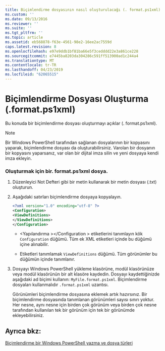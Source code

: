 ```yaml
---
title: Biçimlendirme dosyasının nasıl oluşturulacağı (. format.ps1xml) | Microsoft Docs
ms.custom: ''
ms.date: 09/13/2016
ms.reviewer: ''
ms.suite: ''
ms.tgt_pltfrm: ''
ms.topic: article
ms.assetid: eb568878-f63e-4561-98e2-16ee2ac7559d
caps.latest.revision: 8
ms.openlocfilehash: e97e9ddb1bf81ba66e5f3cedddd22e3a861ce228
ms.sourcegitcommit: e7445ba8203da304286c591ff513900ad1c244a4
ms.translationtype: MT
ms.contentlocale: tr-TR
ms.lasthandoff: 04/23/2019
ms.locfileid: "62065515"
---
```

# <a name="how-to-create-a-formatting-file-formatps1xml"></a>Biçimlendirme Dosyası Oluşturma (.format.ps1xml)

Bu konuda bir biçimlendirme dosyası oluşturmayı açıklar (. format.ps1xml).

> [!NOTE]
> Bir Windows PowerShell tarafından sağlanan dosyalarının bir kopyasını yaparak, biçimlendirme dosyası da oluşturabilirsiniz. Varolan bir dosyanın bir kopyasını yaparsanız, var olan bir dijital imza silin ve yeni dosyaya kendi imza ekleyin.

### <a name="to-create-a-formatps1xml-file"></a>Oluşturmak için bir. format.ps1xml dosya.

1. Düzenleyici Not Defteri gibi bir metin kullanarak bir metin dosyası (.txt) oluşturun.

2. Aşağıdaki satırları biçimlendirme dosyaya kopyalayın.

   ```xml
   <?xml version="1.0" encoding="utf-8" ?>
   <Configuration>
   <ViewDefinitions>
   </ViewDefinitions>
   </Configuration>
   ```

   - \<Yapılandırma >\</Configuration > etiketlerini tanımlayın kök `Configuration` düğümü. Tüm ek XML etiketleri içinde bu düğümü içine alınabilir.

   - <ViewDefinitions> </ViewDefinitions> Etiketleri tanımlamak `ViewDefinitions` düğümü. Tüm görünümler bu düğümün içinde tanımlanır.

3. Dosyayı Windows PowerShell yükleme klasörüne, modül klasörünüze veya modül klasörünün bir alt klasöre kaydedin. Dosyayı kaydettiğinizde aşağıdaki ad biçimi kullanın: `MyFile.format.ps1xml`. Biçimlendirme dosyaları kullanmalıdır `.format.ps1xml` uzantısı.

   Görünümleri biçimlendirme dosyasına eklemek artık hazırsınız. Bir biçimlendirme dosyasında tanımlanan görünümleri sayısı sınırı yoktur. Her nesne, aynı nesne için birden çok görünüm veya birden çok nesne tarafından kullanılan tek bir görünüm için tek bir görünümde ekleyebilirsiniz.

## <a name="see-also"></a>Ayrıca bkz:

[Biçimlendirme bir Windows PowerShell yazma ve dosya türleri](./writing-a-powershell-formatting-file.md)
